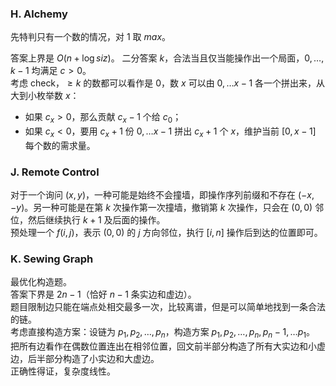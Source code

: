 ### H. Alchemy

先特判只有一个数的情况，对 $1$ 取 $max$。

答案上界是 $O (n + \log siz)$。
二分答案 $k$，合法当且仅当能操作出一个局面，$0, \dots, k-1$ 均满足 $c>0$。  
考虑 check，$\geq k$ 的数都可以看作是 $0$，数 $x$ 可以由 $0, \dots x - 1$ 各一个拼出来，从大到小枚举数 $x$：  
* 如果 $c_x > 0$，那么贡献 $c_x - 1$ 个给 $c_0$；  
* 如果 $c_x < 0$，要用 $c_x + 1$ 份 $0, \dots x - 1$ 拼出 $c_x+1$ 个 $x$，维护当前 $[0, x-1]$ 每个数的需求量。

### J. Remote Control

对于一个询问 $(x, y)$，一种可能是始终不会撞墙，即操作序列前缀和不存在 $(-x, -y)$。另一种可能是在第 $k$ 次操作第一次撞墙，撤销第 $k$ 次操作，只会在 $(0, 0)$ 邻位，然后继续执行 $k+1$ 及后面的操作。  
预处理一个 $f (i, j)$，表示 $(0, 0)$ 的 $j$ 方向邻位，执行 $[i, n]$ 操作后到达的位置即可。

### K. Sewing Graph

最优化构造题。  
答案下界是 $2n-1$（恰好 $n-1$ 条实边和虚边）。  
题目限制边只能在端点处相交最多一次，比较离谱，但是可以简单地找到一条合法的链。  
考虑直接构造方案：设链为 $p_1, p_2, \dots, p_n$，构造方案 $p_1, p_2, \dots, p_n, p_n - 1, \dots p_1$。
把所有边看作在偶数位置连出在相邻位置，回文前半部分构造了所有大实边和小虚边，后半部分构造了小实边和大虚边。  
正确性得证，复杂度线性。